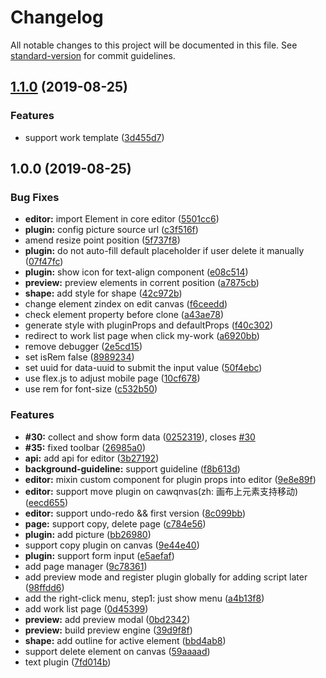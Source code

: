 # Changelog

All notable changes to this project will be documented in this file. See [standard-version](https://github.com/conventional-changelog/standard-version) for commit guidelines.

## [1.1.0](https://github.com/ly525/luban-h5/compare/v1.0.0...v1.1.0) (2019-08-25)


### Features

* support work template ([3d455d7](https://github.com/ly525/luban-h5/commit/3d455d7))

## 1.0.0 (2019-08-25)


### Bug Fixes

* **editor:** import Element in core editor ([5501cc6](https://github.com/ly525/luban-h5/commit/5501cc6))
* **plugin:** config picture source url ([c3f516f](https://github.com/ly525/luban-h5/commit/c3f516f))
* amend resize point position ([5f737f8](https://github.com/ly525/luban-h5/commit/5f737f8))
* **plugin:** do not auto-fill default placeholder if user delete it manually ([07f47fc](https://github.com/ly525/luban-h5/commit/07f47fc))
* **plugin:** show icon for text-align component ([e08c514](https://github.com/ly525/luban-h5/commit/e08c514))
* **preview:** preview elements in corrent position ([a7875cb](https://github.com/ly525/luban-h5/commit/a7875cb))
* **shape:** add style for shape ([42c972b](https://github.com/ly525/luban-h5/commit/42c972b))
* change element zindex on edit canvas ([f6ceedd](https://github.com/ly525/luban-h5/commit/f6ceedd))
* check element property before clone ([a43ae78](https://github.com/ly525/luban-h5/commit/a43ae78))
* generate style with pluginProps and defaultProps ([f40c302](https://github.com/ly525/luban-h5/commit/f40c302))
* redirect to work list page when click my-work ([a6920bb](https://github.com/ly525/luban-h5/commit/a6920bb))
* remove debugger ([2e5cd15](https://github.com/ly525/luban-h5/commit/2e5cd15))
* set isRem false ([8989234](https://github.com/ly525/luban-h5/commit/8989234))
* set uuid for data-uuid to submit the input value ([50f4ebc](https://github.com/ly525/luban-h5/commit/50f4ebc))
* use flex.js to adjust mobile page ([10cf678](https://github.com/ly525/luban-h5/commit/10cf678))
* use rem for font-size ([c532b50](https://github.com/ly525/luban-h5/commit/c532b50))


### Features

* **#30:** collect and show form data ([0252319](https://github.com/ly525/luban-h5/commit/0252319)), closes [#30](https://github.com/ly525/luban-h5/issues/30)
* **#35:** fixed toolbar ([26985a0](https://github.com/ly525/luban-h5/commit/26985a0))
* **api:** add api for editor ([3b27192](https://github.com/ly525/luban-h5/commit/3b27192))
* **background-guideline:** support guideline ([f8b613d](https://github.com/ly525/luban-h5/commit/f8b613d))
* **editor:** mixin custom component for plugin props into editor ([9e8e89f](https://github.com/ly525/luban-h5/commit/9e8e89f))
* **editor:** support move plugin on cawqnvas(zh: 画布上元素支持移动) ([eecd655](https://github.com/ly525/luban-h5/commit/eecd655))
* **editor:** support undo-redo && first version ([8c099bb](https://github.com/ly525/luban-h5/commit/8c099bb))
* **page:** support copy, delete page ([c784e56](https://github.com/ly525/luban-h5/commit/c784e56))
* **plugin:** add picture ([bb26980](https://github.com/ly525/luban-h5/commit/bb26980))
* support copy plugin on canvas ([9e44e40](https://github.com/ly525/luban-h5/commit/9e44e40))
* **plugin:** support form input ([e5aefaf](https://github.com/ly525/luban-h5/commit/e5aefaf))
* add page manager ([9c78361](https://github.com/ly525/luban-h5/commit/9c78361))
* add preview mode and register plugin globally for adding script later ([98ffdd6](https://github.com/ly525/luban-h5/commit/98ffdd6))
* add the right-click menu, step1: just show menu ([a4b13f8](https://github.com/ly525/luban-h5/commit/a4b13f8))
* add work list page ([0d45399](https://github.com/ly525/luban-h5/commit/0d45399))
* **preview:** add preview modal ([0bd2342](https://github.com/ly525/luban-h5/commit/0bd2342))
* **preview:** build preview engine ([39d9f8f](https://github.com/ly525/luban-h5/commit/39d9f8f))
* **shape:** add outline for active element ([bbd4ab8](https://github.com/ly525/luban-h5/commit/bbd4ab8))
* support delete element on canvas ([59aaaad](https://github.com/ly525/luban-h5/commit/59aaaad))
* text plugin ([7fd014b](https://github.com/ly525/luban-h5/commit/7fd014b))
